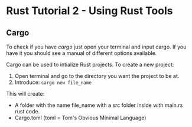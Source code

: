 # Rust Tutorial 2 - Using Rust Tools

## Cargo
To check if you have _cargo_ just open your terminal and input cargo.
If you have it you should see a manual of different options available.

Cargo can be used to intialize Rust projects.
To create a new project:
1. Open terminal and go to the directory you want the project to be at.
2. Introduce: `cargo new file_name`

This will create:
* A folder with the name file_name with a src folder inside with main.rs rust code.
* Cargo.toml (toml = Tom's Obvious Minimal Language)